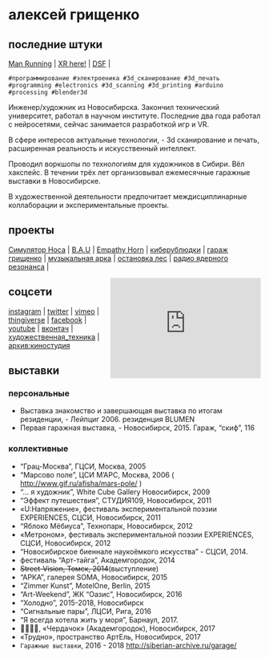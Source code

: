 # алексей грищенко

## последние штуки
[Man Running](man_running) | [XR here!](xr) | [DSF](dsf) |

`#программирование #электроеника #3d_сканирование #3d_печать`
`#programming #electronics #3d_scanning #3d_printing #arduino #processing #blender3d`

Инженер/художник из Новосибирска. Закончил технический университет, работал в научном институте. Последние два года работал с нейросетями, сейчас занимается разработкой игр и VR.

В сфере интересов актуальные технологии, - 3d сканирование и печать, расширенная реальность и искусственный интеллект.

Проводил воркшопы по технологиям для художников в Сибири. Вёл хакспейс. В течении трёх лет организовывал ежемесячные гаражные выставки в Новосибирске.

В художественной деятельности предпочитает междисциплинарные коллаборации и экспериментальные проекты.

## проекты
[Симулятор Носа](nose_simulator) |
[B.A.U](bau) |
[Empathy Horn](empathy_horn) |
[киберублюдки](cyberbastards) |
[гараж грищенко](garage) |
[музыкальная арка](musical_arch) |
[остановка лес](bus_stop) |
[радио ядерного резонанса](nuclear_radio) |

<iframe style="float: right; clear: left;"
    src="https://player.twitch.tv?channel=eggnot&parent=eggnot.com&parent=eggnot.github.com"
    scrolling="no" frameborder="0" allow="autoplay; fullscreen"
    width="300" height="200">
</iframe>

## соцсети 
[instagram](https://www.instagram.com/eggnot1/) |
[twitter](https://twitter.com/eggnot4) |
[vimeo](https://vimeo.com/eggnot) |
[thingiverse](https://www.thingiverse.com/eggnot) |
[facebook](https://www.facebook.com/eggnot1) |
[youtube](https://www.youtube.com/channelUCK0ev2LGNSdGau6gKvJhqIw) |
[вконтач](https://vk.com/eggnot) | [художественная_техника](https://www.youtube.com/channel/UCdvlxi_PDWnofwnoCXpuH8A) |
[архив:киностудия](http://thekinostudio.blogspot.ru/)



## выставки
### персональные
* Выставка знакомство и завершающая выставка по итогам резиденции, - Лейпциг 2006. резиденция BLUMEN
* Первая гаражная выставка, - Новосибирск, 2015. Гараж, “скиф”, 116
### коллективные
* “Грац-Москва”, ГЦСИ, Москва, 2005
* “Марсово поле”, ЦСИ М’АРС, Москва, 2006 ( http://www.gif.ru/afisha/mars-pole/ )
* “... я художник”, White Cube Gallery Новосибирск, 2009
* “Эффект путешествия”, СТУДИЯ109, Новосибирск, 2011
* «U:Напряжение», фестиваль экспериментальной поэзии EXPERIENCES, СЦСИ, Новосибирск, 2011
* “Яблоко Мёбиуса”, Технопарк, Новосибирск,  2012
* «Метроном», фестиваль экспериментальной поэзии EXPERIENCES, СЦСИ, Новосибирск, 2012
* “Новосибирское биеннале наукоёмкого искусства” - СЦСИ, 2014.
* фестиваль “Арт-тайга”, Академгородок, 2014
* ~~Street-Vision, Томск, 2014~~(выступление)
* “АРКА”, галерея SOMA, Новосибирск, 2015
* “Zimmer Kunst”, MotelOne, Berlin, 2015
* “Art-Weekend”, ЖК “Оазис”, Новосибирск, 2016
* “Холодно”, 2015-2018, Новосибирск
* “Сигнальные пары”, ЛЦСИ, Рига, 2016
* “Я всегда хотела жить у моря”, Барнаул, 2017.
* 👌🏻👈🏻, «Чердачок» (Академгородок), Новосибирск, 2017
* «Трудно», пространство АртЕль, Новосибирск, 2017 
* `Гаражные выставки`, 2016 - 2018 http://siberian-archive.ru/garage/

